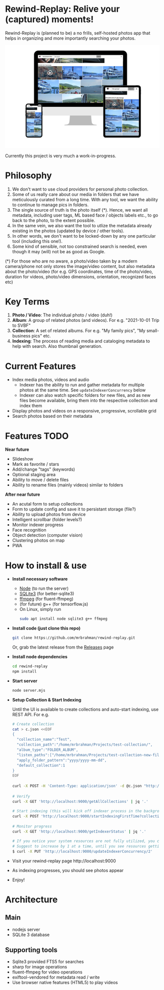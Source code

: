 # Rewind-Replay: Relive your (captured) moments!

Rewind-Replay is (planned to be) a no frills, self-hosted photos app that helps in organizing and more importantly searching your photos.

![Screenshot](public/assets/Screen-Sizes.jpg)

Currently this project is very much a work-in-progress.

# Philosophy

1. We don't want to use cloud providers for personal photo collection.
2. Some of us really care about our media in folders that we have meticulously curated from a long time. With any tool, we want the ability to continue to manage pics in folders.
3. The single source of truth is the photo itself (*). Hence, we want all metadata, including user tags, ML based face / objects labels etc., to go back to the photo, to the extent possible.
4. In the same vein, we also want the tool to utlize the metadata already existing in the photos (updated by device / other tools).
5. In other words, we don't want to be locked-down by any one particular tool (including this one!).
6. Some kind of sensible, not too constrained search is needed, even though it may (will) not be as good as Google.

(*) For those who are no aware, a photo/video taken by a modern camera/phone not only stores the image/video content, but also metadata about the photo/video (for e.g. GPS coordinates, time of the photo/video, duration for videos, photo/video dimensions, orientation, recognized faces etc)

# Key Terms
1. **Photo / Video**: The individual photo / video (duh!)
2. **Album**: A group of related photos (and videos). For e.g. "2021-10-01 Trip to SVBF"
3. **Collection**: A set of related albums. For e.g. "My family pics", "My small-business pics" etc.
4. **Indexing**: The process of reading media and cataloging metadata to help with search. Also thumbnail generation.

# Current Features
- Index media photos, videos and audio
  - Indexer has the ability to run and gather metadata for multiple photos at the same time. See `updateIndexerConcurrency` below
  - Indexer can also watch specific folders for new files, and as new files become available, bring them into the respective collection and index them
- Display photos and videos on a responsive, progressive, scrollable grid
- Search photos based on their metadata


# Features TODO
**Near future**
- Slideshow
- Mark as favorite / stars
- Add/change "tags" (keywords)
- Optional staging area
- Ability to move / delete files
- Ability to rename files (mainly videos) similar to folders

**After near future**
- An acutal form to setup collections
- Form to update config and save it to persistant storage (file?)
- Ability to upload photos from device
- Intelligent scrollbar (folder levels?)
- Monitor indexer progress
- Face recognition
- Object detection (computer vision)
- Clustering photos on map
- PWA

# How to install & use

- **Install necessary software**
  - [Node](https://nodejs.org/en/) (to run the server)
  - [SQLite3](https://www.sqlite.org/download.html) (for better-sqlite3)
  - [ffmpeg](https://ffmpeg.org/download.html) (for fluent-ffmpeg)
  - (for future) g++ (for tensorflow.js)
  - On Linux, simply run 
    ```bash
    sudo apt install node sqlite3 g++ ffmpeg
    ```

- **Install code (just clone this repo)**
  ```bash
  git clone https://github.com/mrbrahman/rewind-replay.git
  ```
  Or, grab the latest release from the [Releases](https://github.com/mrbrahman/rewind-replay/releases) page

- **Install node dependencies**
  ```bash
  cd rewind-replay
  npm install
  ```

- **Start server**
  ```bash
  node server.mjs
  ```

- **Setup Collection & Start Indexing**

  Until the UI is available to create collections and auto-start indexing, use REST API. For e.g.

  ```bash
  # Create collection
  cat > c.json <<EOF
  {
    "collection_name":"Test",
    "collection_path":"/home/mrbrahman/Projects/test-collection/",
    "album_type":"FOLDER_ALBUM",
    "listen_paths":["/home/mrbrahman/Projects/test-collection-new-files/"],
    "apply_folder_pattern":"yyyy/yyyy-mm-dd",
    "default_collection":1
  }
  EOF
  
  curl -X POST -H 'Content-Type: application/json' -d @c.json "http://localhost:9000/createNewCollection"
  
  # Verify
  curl -X GET 'http://localhost:9000/getAllCollections' | jq '.'
  ```

  ```bash
  # Start indexing (this will kick off indexer process in the background and return immediately)
  curl -X POST 'http://localhost:9000/startIndexingFirstTime?collection_id=1'

  # Monitor progress
  curl -X GET 'http://localhost:9000/getIndexerStatus' | jq '.'
  ```

  ```bash
  # If you notice your system resources are not fully utilized, you can increase indexer concurrency
  # Suggest to increase by 1 at a time, until you see resources getting fully utilized
  $ curl -X PUT 'http://localhost:9000/updateIndexerConcurrency/2'

  ```
- Visit your rewind-replay page http://localhost:9000
- As indexing progresses, you should see photos appear
- Enjoy!

# Architecture
## Main
- nodejs server
- SQLite 3 database

## Supporting tools
- Sqlite3 provided FTS5 for searches
- sharp for image operations
- fluent-ffmpeg for video operations
- exiftool-vendored for metadata read / write
- Use browser native features (HTML5) to play videos

